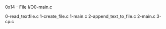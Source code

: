 0x14 - File I/O0-main.c

0-read_textfile.c 1-create_file.c 1-main.c 2-append_text_to_file.c 2-main.c 3-cp.c